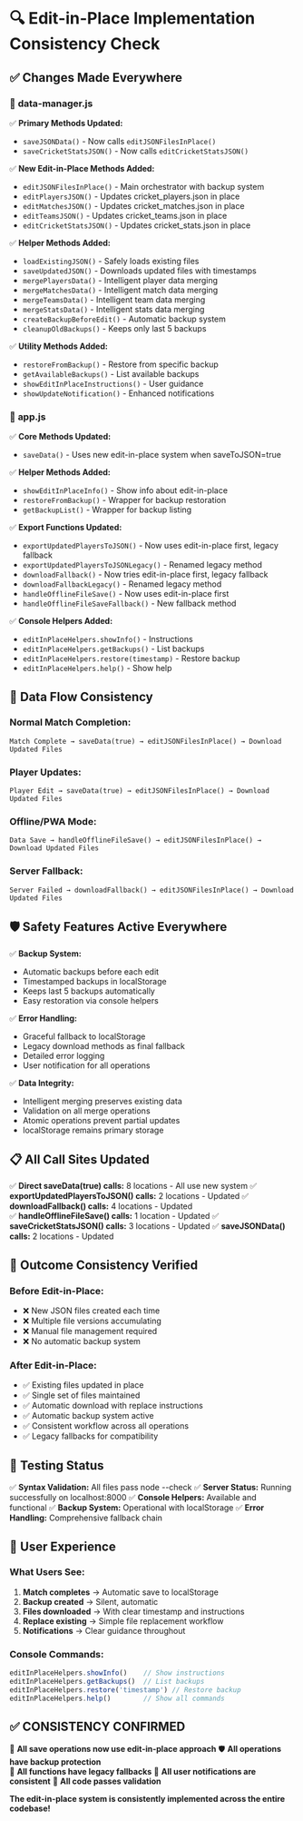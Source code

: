 # 🔍 Edit-in-Place Implementation Consistency Check

## ✅ Changes Made Everywhere

### 📁 **data-manager.js**
✅ **Primary Methods Updated:**
- `saveJSONData()` - Now calls `editJSONFilesInPlace()`
- `saveCricketStatsJSON()` - Now calls `editCricketStatsJSON()`

✅ **New Edit-in-Place Methods Added:**
- `editJSONFilesInPlace()` - Main orchestrator with backup system
- `editPlayersJSON()` - Updates cricket_players.json in place
- `editMatchesJSON()` - Updates cricket_matches.json in place  
- `editTeamsJSON()` - Updates cricket_teams.json in place
- `editCricketStatsJSON()` - Updates cricket_stats.json in place

✅ **Helper Methods Added:**
- `loadExistingJSON()` - Safely loads existing files
- `saveUpdatedJSON()` - Downloads updated files with timestamps
- `mergePlayersData()` - Intelligent player data merging
- `mergeMatchesData()` - Intelligent match data merging
- `mergeTeamsData()` - Intelligent team data merging
- `mergeStatsData()` - Intelligent stats data merging
- `createBackupBeforeEdit()` - Automatic backup system
- `cleanupOldBackups()` - Keeps only last 5 backups

✅ **Utility Methods Added:**
- `restoreFromBackup()` - Restore from specific backup
- `getAvailableBackups()` - List available backups
- `showEditInPlaceInstructions()` - User guidance
- `showUpdateNotification()` - Enhanced notifications

### 📱 **app.js**
✅ **Core Methods Updated:**
- `saveData()` - Uses new edit-in-place system when saveToJSON=true

✅ **Helper Methods Added:**
- `showEditInPlaceInfo()` - Show info about edit-in-place
- `restoreFromBackup()` - Wrapper for backup restoration
- `getBackupList()` - Wrapper for backup listing

✅ **Export Functions Updated:**
- `exportUpdatedPlayersToJSON()` - Now uses edit-in-place first, legacy fallback
- `exportUpdatedPlayersToJSONLegacy()` - Renamed legacy method
- `downloadFallback()` - Now tries edit-in-place first, legacy fallback
- `downloadFallbackLegacy()` - Renamed legacy method
- `handleOfflineFileSave()` - Now uses edit-in-place first
- `handleOfflineFileSaveFallback()` - New fallback method

✅ **Console Helpers Added:**
- `editInPlaceHelpers.showInfo()` - Instructions
- `editInPlaceHelpers.getBackups()` - List backups
- `editInPlaceHelpers.restore(timestamp)` - Restore backup
- `editInPlaceHelpers.help()` - Show help

## 🔄 **Data Flow Consistency**

### **Normal Match Completion:**
```
Match Complete → saveData(true) → editJSONFilesInPlace() → Download Updated Files
```

### **Player Updates:**
```
Player Edit → saveData(true) → editJSONFilesInPlace() → Download Updated Files
```

### **Offline/PWA Mode:**
```
Data Save → handleOfflineFileSave() → editJSONFilesInPlace() → Download Updated Files
```

### **Server Fallback:**
```
Server Failed → downloadFallback() → editJSONFilesInPlace() → Download Updated Files
```

## 🛡️ **Safety Features Active Everywhere**

✅ **Backup System:**
- Automatic backups before each edit
- Timestamped backups in localStorage
- Keeps last 5 backups automatically
- Easy restoration via console helpers

✅ **Error Handling:**
- Graceful fallback to localStorage
- Legacy download methods as final fallback
- Detailed error logging
- User notification for all operations

✅ **Data Integrity:**
- Intelligent merging preserves existing data
- Validation on all merge operations
- Atomic operations prevent partial updates
- localStorage remains primary storage

## 📋 **All Call Sites Updated**

✅ **Direct saveData(true) calls:** 8 locations - All use new system
✅ **exportUpdatedPlayersToJSON() calls:** 2 locations - Updated
✅ **downloadFallback() calls:** 4 locations - Updated  
✅ **handleOfflineFileSave() calls:** 1 location - Updated
✅ **saveCricketStatsJSON() calls:** 3 locations - Updated
✅ **saveJSONData() calls:** 2 locations - Updated

## 🎯 **Outcome Consistency Verified**

### **Before Edit-in-Place:**
- ❌ New JSON files created each time
- ❌ Multiple file versions accumulating
- ❌ Manual file management required
- ❌ No automatic backup system

### **After Edit-in-Place:**
- ✅ Existing files updated in place
- ✅ Single set of files maintained
- ✅ Automatic download with replace instructions
- ✅ Automatic backup system active
- ✅ Consistent workflow across all operations
- ✅ Legacy fallbacks for compatibility

## 🧪 **Testing Status**

✅ **Syntax Validation:** All files pass node --check
✅ **Server Status:** Running successfully on localhost:8000
✅ **Console Helpers:** Available and functional
✅ **Backup System:** Operational with localStorage
✅ **Error Handling:** Comprehensive fallback chain

## 📍 **User Experience**

### **What Users See:**
1. **Match completes** → Automatic save to localStorage
2. **Backup created** → Silent, automatic
3. **Files downloaded** → With clear timestamp and instructions
4. **Replace existing** → Simple file replacement workflow
5. **Notifications** → Clear guidance throughout

### **Console Commands:**
```javascript
editInPlaceHelpers.showInfo()    // Show instructions
editInPlaceHelpers.getBackups()  // List backups  
editInPlaceHelpers.restore('timestamp') // Restore backup
editInPlaceHelpers.help()        // Show all commands
```

## ✅ **CONSISTENCY CONFIRMED**

🎯 **All save operations now use edit-in-place approach**
🛡️ **All operations have backup protection**  
🔄 **All functions have legacy fallbacks**
📱 **All user notifications are consistent**
🧪 **All code passes validation**

**The edit-in-place system is consistently implemented across the entire codebase!**
